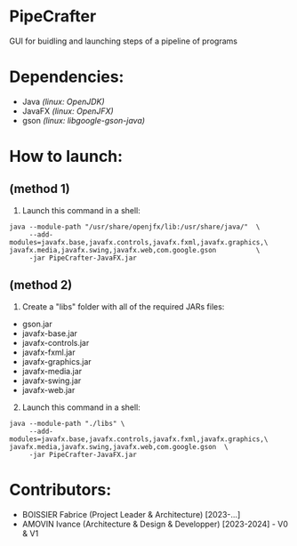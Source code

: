 # PipeCrafter
GUI for buidling and launching steps of a pipeline of programs

# Dependencies:
- Java _(linux: OpenJDK)_
- JavaFX _(linux: OpenJFX)_
- gson _(linux: libgoogle-gson-java)_

# How to launch:

## (method 1)

1) Launch this command in a shell:
```
java --module-path "/usr/share/openjfx/lib:/usr/share/java/"  \
     --add-modules=javafx.base,javafx.controls,javafx.fxml,javafx.graphics,\
javafx.media,javafx.swing,javafx.web,com.google.gson          \
     -jar PipeCrafter-JavaFX.jar
```

## (method 2)

1) Create a "libs" folder with all of the required JARs files:
- gson.jar
- javafx-base.jar
- javafx-controls.jar
- javafx-fxml.jar
- javafx-graphics.jar
- javafx-media.jar
- javafx-swing.jar
- javafx-web.jar

2) Launch this command in a shell:
```
java --module-path "./libs" \
     --add-modules=javafx.base,javafx.controls,javafx.fxml,javafx.graphics,\
javafx.media,javafx.swing,javafx.web,com.google.gson  \
     -jar PipeCrafter-JavaFX.jar
```

# Contributors:
- BOISSIER Fabrice (Project Leader & Architecture) [2023-...]
- AMOVIN Ivance (Architecture & Design & Developper) [2023-2024] - V0 & V1
